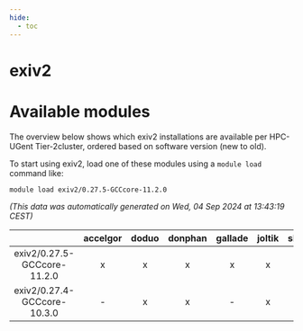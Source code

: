 ```yaml
---
hide:
  - toc
---
```


exiv2
=====

# Available modules


The overview below shows which exiv2 installations are available per HPC-UGent Tier-2cluster, ordered based on software version (new to old).

To start using exiv2, load one of these modules using a `module load` command like:

```shell
module load exiv2/0.27.5-GCCcore-11.2.0
```

*(This data was automatically generated on Wed, 04 Sep 2024 at 13:43:19 CEST)*  

| |accelgor|doduo|donphan|gallade|joltik|shinx|skitty|
| :---: | :---: | :---: | :---: | :---: | :---: | :---: | :---: |
|exiv2/0.27.5-GCCcore-11.2.0|x|x|x|x|x|-|x|
|exiv2/0.27.4-GCCcore-10.3.0|-|x|x|-|x|-|x|
